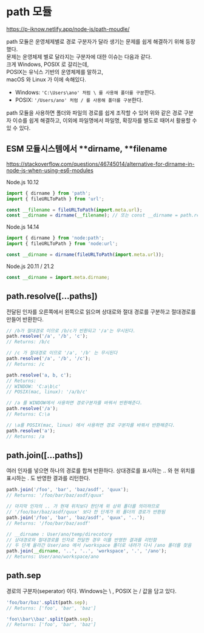 # path 모듈

https://p-iknow.netlify.app/node-js/path-moudle/

path 모듈은 운영체제별로 경로 구분자가 달라 생기는 문제를 쉽게 해결하기 위해 등장했다.  
문제는 운영체제 별로 달라지는 구분자에 대한 이슈는 다음과 같다.  
크게 Windows, POSIX 로 갈리는데,  
POSIX는 유닉스 기반의 운영체제를 말하고,  
macOS 와 Linux 가 이에 속해있다.

- Windows: `'C:\Users\ano' 처럼 \ 를 사용해 폴더를 구분`한다.
- POSIX: `'/Users/ano' 처럼 / 를 사용해 폴더를 구분`한다.

path 모듈을 사용하면 폴더와 파일의 경로를 쉽게 조작할 수 있어 위와 같은 경로 구분자 이슈를 쉽게 해결하고, 이외에 파일명에서 파일명, 확장자를 별도로 때어서 활용할 수 있 수 있다.

## ESM 모듈시스템에서 **dirname, **filename

https://stackoverflow.com/questions/46745014/alternative-for-dirname-in-node-js-when-using-es6-modules

Node.js 10.12

```javascript
import { dirname } from 'path';
import { fileURLToPath } from 'url';

const __filename = fileURLToPath(import.meta.url);
const __dirname = dirname(__filename); // 또는 const __dirname = path.resolve();
```

Node.js 14.14

```javascript
import { dirname } from 'node:path';
import { fileURLToPath } from 'node:url';

const __dirname = dirname(fileURLToPath(import.meta.url));
```

Node.js 20.11 / 21.2

```javascript
const __dirname = import.meta.dirname;
```

## path.resolve([...paths])

전달된 인자를 오른쪽에서 왼쪽으로 읽으며 상대로와 절대 경로를 구분하고 절대경로를 만들어 반환한다.

```javascript
// /b가 절대경로 이므로 /b/c가 반환되고 '/a'는 무시된다.
path.resolve('/a', '/b', 'c');
// Returns: /b/c

// /c 가 절대경로 이므로 '/a', '/b' 는 무시된다
path.resolve('/a', '/b', '/c');
// Returns: /c
```

```javascript
path.resolve('a, b, c');
// Returns:
// WINDOW: 'C:a\b\c'
// POSIX(mac, linux): '/a/b/c'

// /a 를 WINDOW에서 사용하면 경로구분자를 바꿔서 반환해준다.
path.resolve('/a');
// Returns: C:\a

// \a를 POSIX(mac, linux) 에서 사용하면 경로 구분자를 바꿔서 반환해준다.
path.resolve('a');
// Returns: /a
```

## path.join([...paths])

여러 인자를 넣으면 하나의 경로를 합쳐 반환하다. 상대경로를 표시하는 .. 와 현 위치를 표시하는 . 도 반영한 결과를 리턴한다.

```javascript
path.join('/foo', 'bar', 'baz/asdf', 'quux');
// Returns: '/foo/bar/baz/asdf/quux'

// 마지막 인자의 .. 가 현재 위치보다 한단계 위 상위 폴더를 의미하므로
// '/foo/bar/baz/asdf/quux' 보다 한 단계가 위 폴더의 경로가 반환됨
path.join('/foo', 'bar', 'baz/asdf', 'quux', '..');
// Returns: '/foo/bar/baz/asdf'

// __dirname : User/ano/temp/direcotory
// 상대경로와 절대경로를 인자로 전달한 경우 이를 반영한 결과를 리턴함
// 두 단계 올라간 User/ano 에서 /workspace 폴더로 내려가 다시 /ano 폴더를 찾음
path.join(__dirname, '..', '..', 'workspace', '.', '/ano');
// Returns: User/ano/workspace/ano
```

## path.sep

경로의 구분자(seperator) 이다. Windows는 \ , POSIX 는 / 값을 담고 있다.

```javascript
'foo/bar/baz'.split(path.sep);
// Returns: ['foo', 'bar', 'baz']

'foo\\bar\\baz'.split(path.sep);
// Returns: ['foo', 'bar', 'baz']
```
